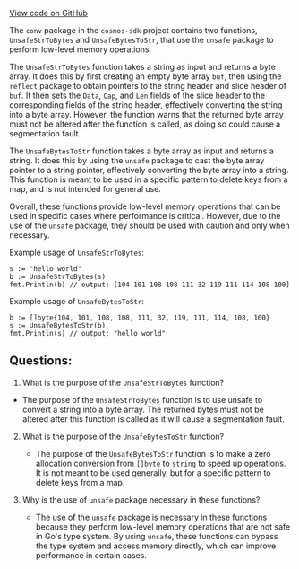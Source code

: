 [View code on GitHub](https://github.com/cosmos/cosmos-sdk/blob/main/store/internal/conv/string.go)

The `conv` package in the `cosmos-sdk` project contains two functions, `UnsafeStrToBytes` and `UnsafeBytesToStr`, that use the `unsafe` package to perform low-level memory operations. 

The `UnsafeStrToBytes` function takes a string as input and returns a byte array. It does this by first creating an empty byte array `buf`, then using the `reflect` package to obtain pointers to the string header and slice header of `buf`. It then sets the `Data`, `Cap`, and `Len` fields of the slice header to the corresponding fields of the string header, effectively converting the string into a byte array. However, the function warns that the returned byte array must not be altered after the function is called, as doing so could cause a segmentation fault.

The `UnsafeBytesToStr` function takes a byte array as input and returns a string. It does this by using the `unsafe` package to cast the byte array pointer to a string pointer, effectively converting the byte array into a string. This function is meant to be used in a specific pattern to delete keys from a map, and is not intended for general use.

Overall, these functions provide low-level memory operations that can be used in specific cases where performance is critical. However, due to the use of the `unsafe` package, they should be used with caution and only when necessary. 

Example usage of `UnsafeStrToBytes`:
```
s := "hello world"
b := UnsafeStrToBytes(s)
fmt.Println(b) // output: [104 101 108 108 111 32 119 111 114 108 100]
```

Example usage of `UnsafeBytesToStr`:
```
b := []byte{104, 101, 108, 108, 111, 32, 119, 111, 114, 108, 100}
s := UnsafeBytesToStr(b)
fmt.Println(s) // output: "hello world"
```
## Questions: 
 1. What is the purpose of the `UnsafeStrToBytes` function?
   - The purpose of the `UnsafeStrToBytes` function is to use unsafe to convert a string into a byte array. The returned bytes must not be altered after this function is called as it will cause a segmentation fault.

2. What is the purpose of the `UnsafeBytesToStr` function?
   - The purpose of the `UnsafeBytesToStr` function is to make a zero allocation conversion from `[]byte` to `string` to speed up operations. It is not meant to be used generally, but for a specific pattern to delete keys from a map.

3. Why is the use of `unsafe` package necessary in these functions?
   - The use of the `unsafe` package is necessary in these functions because they perform low-level memory operations that are not safe in Go's type system. By using `unsafe`, these functions can bypass the type system and access memory directly, which can improve performance in certain cases.